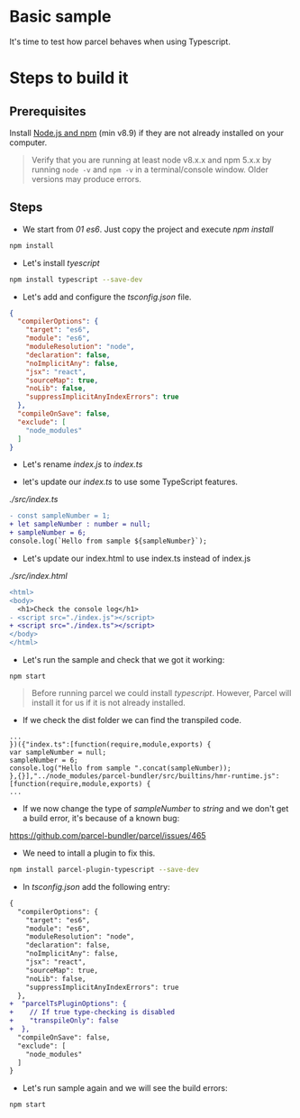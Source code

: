 # Basic sample

It's time to test how parcel behaves when using Typescript.

# Steps to build it

## Prerequisites

Install [Node.js and npm](https://nodejs.org/en/) (min v8.9) if they are not already installed on your computer.

> Verify that you are running at least node v8.x.x and npm 5.x.x by running `node -v` and `npm -v` in a terminal/console window. Older versions may produce errors.

## Steps

- We start from _01 es6_. Just copy the project and execute _npm install_

```bash
npm install
```

- Let's install _tyescript_

```bash
npm install typescript --save-dev
```

- Let's add and configure the _tsconfig.json_ file.

```json
{
  "compilerOptions": {
    "target": "es6",
    "module": "es6",
    "moduleResolution": "node",
    "declaration": false,
    "noImplicitAny": false,
    "jsx": "react",
    "sourceMap": true,
    "noLib": false,
    "suppressImplicitAnyIndexErrors": true
  },
  "compileOnSave": false,
  "exclude": [
    "node_modules"
  ]
}
```

- Let's rename _index.js_ to _index.ts_

- let's update our _index.ts_ to use some TypeScript features.

_./src/index.ts_

```diff
- const sampleNumber = 1;
+ let sampleNumber : number = null;
+ sampleNumber = 6;
console.log(`Hello from sample ${sampleNumber}`);
```

- Let's update our index.html to use index.ts instead of index.js

_./src/index.html_

```diff
<html>
<body>
  <h1>Check the console log</h1>
- <script src="./index.js"></script>
+ <script src="./index.ts"></script>
</body>
</html>
```

- Let's run the sample and check that we got it working:

```
npm start
```

> Before running parcel we could install _typescript_. However, Parcel will install it for us if it is not already installed.

- If we check the dist folder we can find the transpiled code.

```
...
})({"index.ts":[function(require,module,exports) {
var sampleNumber = null;
sampleNumber = 6;
console.log("Hello from sample ".concat(sampleNumber));
},{}],"../node_modules/parcel-bundler/src/builtins/hmr-runtime.js":[function(require,module,exports) {
...
```

- If we now change the type of _sampleNumber_ to _string_
and we don't get a build error, it's because of a known bug:

https://github.com/parcel-bundler/parcel/issues/465

- We need to intall a plugin to fix this.

```bash
npm install parcel-plugin-typescript --save-dev
```

- In _tsconfig.json_ add the following entry:

```diff
{
  "compilerOptions": {
    "target": "es6",
    "module": "es6",
    "moduleResolution": "node",
    "declaration": false,
    "noImplicitAny": false,
    "jsx": "react",
    "sourceMap": true,
    "noLib": false,
    "suppressImplicitAnyIndexErrors": true
  },
+  "parcelTsPluginOptions": {
+    // If true type-checking is disabled
+    "transpileOnly": false
+  },  
  "compileOnSave": false,
  "exclude": [
    "node_modules"
  ]
}
```

- Let's run sample again and we will see the build errors:

```bash
npm start
```